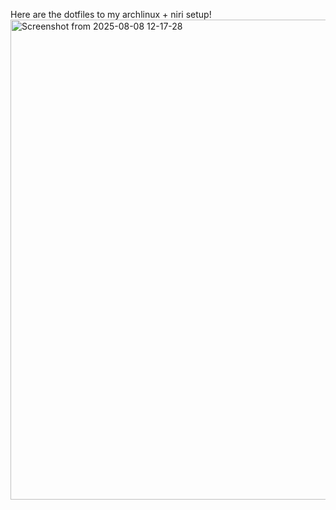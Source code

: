 Here are the dotfiles to my archlinux + niri setup!
<img width="1366" height="768" alt="Screenshot from 2025-08-08 12-17-28" src="https://github.com/user-attachments/assets/2ba91382-da7b-42d3-9155-f7f14f18c2b3" />
